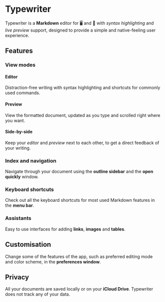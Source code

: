 # Typewriter
Typewriter is a **Markdown** editor for 🖥 and 📱 with *syntax highlighting* and *live preview* support, designed to provide a simple and native-feeling user experience.

## Features
### View modes
#### Editor
Distraction-free writing with syntax highlighting and shortcuts for commonly used commands.

#### Preview
View the formatted document, updated as you type and scrolled right where you want.

#### Side-by-side
Keep your *editor* and *preview* next to each other, to get a direct feedback of your writing.

### Index and navigation
Navigate through your document using the **outline sidebar** and the **open quickly** window.

### Keyboard shortcuts
Check out all the keyboard shortcuts for most used Markdown features in the **menu bar**.

### Assistants
Easy to use interfaces for adding **links**, **images** and **tables**.

## Customisation
Change some of the features of the app, such as preferred editing mode and color scheme, in the **preferences window**.

## Privacy
All your documents are saved locally or on your **iCloud Drive**. Typewriter does not track any of your data.
